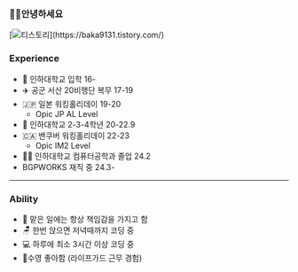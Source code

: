### 🤜🫷안녕하세요

[![티스토리](https://img.shields.io/badge/티스토리-FF9E0F?style=for-the-badge&logo=tistory&logoColor=white")](https://baka9131.tistory.com/)

### Experience

+ 🏫 인하대학교 입학 16-
+ ✈️ 공군 서산 20비행단 복무 17-19
+ 🇯🇵 일본 워킹홀리데이 19-20
  + Opic JP AL Level
+ 🏫 인하대학교 2-3-4학년 20-22.9
+ 🇨🇦 밴쿠버 워킹홀리데이 22-23
  + Opic IM2 Level
+ 🧑‍🎓 인하대학교 컴퓨터공학과 졸업 24.2
+ BGPWORKS 재직 중 24.3-

---

### Ability

+ 💪 맡은 일에는 항상 책임감을 가지고 함
+ 🪑 한번 앉으면 저녁때까지 코딩 중
+ 💻 하루에 최소 3시간 이상 코딩 중
+ 🐬수영 좋아함 (라이프가드 근무 경험)
